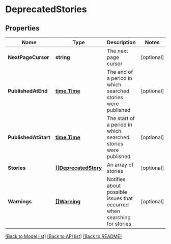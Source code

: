 # DeprecatedStories

## Properties

Name | Type | Description | Notes
------------ | ------------- | ------------- | -------------
**NextPageCursor** | **string** | The next page cursor | [optional] 
**PublishedAtEnd** | [**time.Time**](time.Time.md) | The end of a period in which searched stories were published | [optional] 
**PublishedAtStart** | [**time.Time**](time.Time.md) | The start of a period in which searched stories were published | [optional] 
**Stories** | [**[]DeprecatedStory**](DeprecatedStory.md) | An array of stories | [optional] 
**Warnings** | [**[]Warning**](Warning.md) | Notifies about possible issues that occurred when searching for stories | [optional] 

[[Back to Model list]](../README.md#documentation-for-models) [[Back to API list]](../README.md#documentation-for-api-endpoints) [[Back to README]](../README.md)


